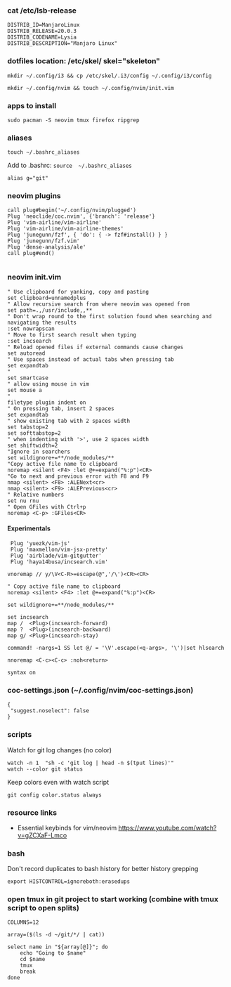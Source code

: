 
### cat /etc/lsb-release
```
DISTRIB_ID=ManjaroLinux
DISTRIB_RELEASE=20.0.3
DISTRIB_CODENAME=Lysia
DISTRIB_DESCRIPTION="Manjaro Linux"
``` 

### dotfiles location: /etc/skel/ skel="skeleton"
`mkdir ~/.config/i3 && cp /etc/skel/.i3/config ~/.config/i3/config`

`mkdir ~/.config/nvim && touch ~/.config/nvim/init.vim`

### apps to install
`sudo pacman -S neovim tmux firefox ripgrep`


### aliases
`touch ~/.bashrc_aliases`

Add to .bashrc: `source  ~/.bashrc_aliases`

```
alias g="git"
```

### neovim plugins
```
call plug#begin('~/.config/nvim/plugged')
Plug 'neoclide/coc.nvim', {'branch': 'release'}
Plug 'vim-airline/vim-airline'
Plug 'vim-airline/vim-airline-themes'
Plug 'junegunn/fzf', { 'do': { -> fzf#install() } }
Plug 'junegunn/fzf.vim'
Plug 'dense-analysis/ale'
call plug#end()
 
```
  
### neovim init.vim
```
" Use clipboard for yanking, copy and pasting
set clipboard=unnamedplus
" Allow recursive search from where neovim was opened from
set path=.,/usr/include,,**
" Don't wrap round to the first solution found when searching and navigating the results
:set nowrapscan
" Move to first search result when typing
:set incsearch
" Reload opened files if external commands cause changes
set autoread
" Use spaces instead of actual tabs when pressing tab
set expandtab
"
set smartcase
" allow using mouse in vim
set mouse a
"
filetype plugin indent on
" On pressing tab, insert 2 spaces
set expandtab
" show existing tab with 2 spaces width
set tabstop=2
set softtabstop=2
" when indenting with '>', use 2 spaces width
set shiftwidth=2
"Ignore in searchers
set wildignore+=**/node_modules/**
"Copy active file name to clipboard                                                                                                                             
noremap <silent <F4> :let @+=expand("%:p")<CR>
"Go to next and previous error with F8 and F9
nmap <silent> <F8> :ALENext<cr>
nmap <silent> <F9> :ALEPrevious<cr>
" Relative numbers
set nu rnu
" Open GFiles with Ctrl+p
noremap <C-p> :GFiles<CR>
```

#### Experimentals
``` 
 Plug 'yuezk/vim-js'                                                                                                                                                              
 Plug 'maxmellon/vim-jsx-pretty'                                                                                                                                                  
 Plug 'airblade/vim-gitgutter'                                                                                                                                                    
 Plug 'haya14busa/incsearch.vim'
 
vnoremap // y/\V<C-R>=escape(@",'/\')<CR><CR>

" Copy active file name to clipboard                                                                                                                                                 
noremap <silent> <F4> :let @+=expand("%:p")<CR>

set wildignore+=**/node_modules/**   

set incsearch
map /  <Plug>(incsearch-forward)                                                                                                                                                     
map ?  <Plug>(incsearch-backward)                                                                                                                                                    
map g/ <Plug>(incsearch-stay) 

command! -nargs=1 SS let @/ = '\V'.escape(<q-args>, '\')|set hlsearch      

nnoremap <C-c><C-c> :noh<return> 

syntax on

```


### coc-settings.json (~/.config/nvim/coc-settings.json)
```
{
 "suggest.noselect": false
}
```


### scripts
Watch for git log changes (no color)
```
watch -n 1  "sh -c 'git log | head -n $(tput lines)'"
watch --color git status
``` 
Keep colors even with watch script
```
git config color.status always
```

### resource links
* Essential keybinds for vim/neovim https://www.youtube.com/watch?v=gZCXaF-Lmco

### bash
Don't record duplicates to bash history for better history grepping
```
export HISTCONTROL=ignoreboth:erasedups
``` 

### open tmux in git project to start working (combine with tmux script to open splits)
```
COLUMNS=12

array=($(ls -d ~/git/*/ | cat))

select name in "${array[@]}"; do
    echo "Going to $name"
    cd $name
    tmux
    break
done
```

